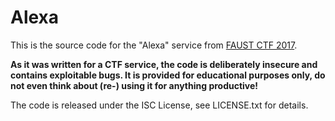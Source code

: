 Alexa
=====

This is the source code for the "Alexa" service from [FAUST CTF 2017](https://2017.faustctf.net).

**As it was written for a CTF service, the code is deliberately insecure and contains exploitable bugs. It
is provided for educational purposes only, do not even think about (re-) using it for anything productive!**

The code is released under the ISC License, see LICENSE.txt for details.
